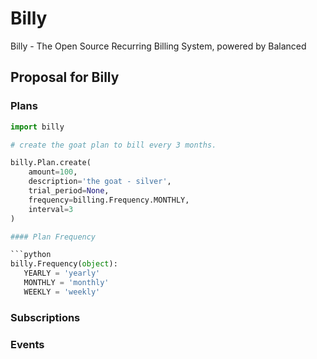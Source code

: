 # Billy

Billy - The Open Source Recurring Billing System, powered by Balanced


## Proposal for Billy

### Plans

```python
import billy

# create the goat plan to bill every 3 months.

billy.Plan.create(
    amount=100,
    description='the goat - silver',
    trial_period=None,
    frequency=billing.Frequency.MONTHLY,
    interval=3
)

#### Plan Frequency

```python
billy.Frequency(object):
   YEARLY = 'yearly'
   MONTHLY = 'monthly'
   WEEKLY = 'weekly'
```

### Subscriptions


### Events
